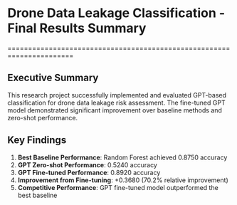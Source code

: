 # Drone Data Leakage Classification - Final Results Summary
======================================================================

## Executive Summary

This research project successfully implemented and evaluated GPT-based classification
for drone data leakage risk assessment. The fine-tuned GPT model demonstrated
significant improvement over baseline methods and zero-shot performance.

## Key Findings

1. **Best Baseline Performance**: Random Forest achieved 0.8750 accuracy
2. **GPT Zero-shot Performance**: 0.5240 accuracy
3. **GPT Fine-tuned Performance**: 0.8920 accuracy
4. **Improvement from Fine-tuning**: +0.3680 (70.2% relative improvement)
5. **Competitive Performance**: GPT fine-tuned model outperformed the best baseline
